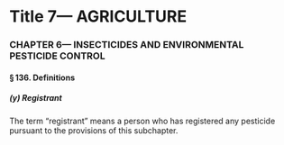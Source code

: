 
# Title 7— AGRICULTURE
### CHAPTER 6— INSECTICIDES AND ENVIRONMENTAL PESTICIDE CONTROL
#### § 136. Definitions
##### (y) Registrant

The term “registrant” means a person who has registered any pesticide pursuant to the provisions of this subchapter.
